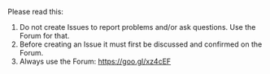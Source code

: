 Please read this:
1. Do not create Issues to report problems and/or ask questions. Use the Forum for that.
2. Before creating an Issue it must first be discussed and confirmed on the Forum.
3. Always use the Forum: https://goo.gl/xz4cEF
